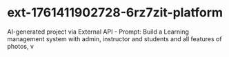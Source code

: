 # ext-1761411902728-6rz7zit-platform
AI-generated project via External API - Prompt: Build a Learning management system with admin, instructor and students and all features of photos, v
